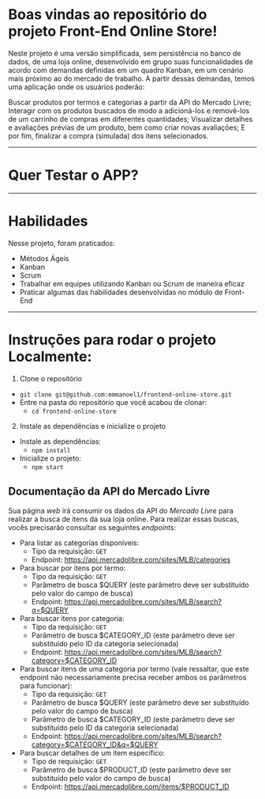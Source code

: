 # Boas vindas ao repositório do projeto Front-End Online Store!

Neste projeto é uma versão simplificada, sem persistência no banco de dados, de uma loja online, desenvolvido em grupo suas funcionalidades de acordo com demandas definidas em um quadro Kanban, em um cenário mais próximo ao do mercado de trabalho. A partir dessas demandas, temos uma aplicação onde os usuários poderão:

Buscar produtos por termos e categorias a partir da API do Mercado Livre;
Interagir com os produtos buscados de modo a adicioná-los e removê-los de um carrinho de compras em diferentes quantidades;
Visualizar detalhes e avaliações prévias de um produto, bem como criar novas avaliações;
E por fim, finalizar a compra (simulada) dos itens selecionados.

---

# Quer Testar o APP?


---

# Habilidades

Nesse projeto, foram praticados:

* Métodos Ágeis
* Kanban
* Scrum
* Trabalhar em equipes utilizando Kanban ou Scrum de maneira eficaz
* Praticar algumas das habilidades desenvolvidas no módulo de Front-End

---

# Instruções para rodar o projeto Localmente:

1. Clone o repositório
  * `git clone git@github.com:emmanoel1/frontend-online-store.git`
  * Entre na pasta do repositório que você acabou de clonar:
    * `cd frontend-online-store`

2. Instale as dependências e inicialize o projeto
  * Instale as dependências:
    * `npm install`
  * Inicialize o projeto:
    * `npm start`

## Documentação da API do Mercado Livre

Sua página _web_ irá consumir os dados da API do _Mercado Livre_ para realizar a busca de itens da sua loja online. Para realizar essas buscas, vocês precisarão consultar os seguintes _endpoints_:

- Para listar as categorias disponíveis:
  - Tipo da requisição: `GET`
  - Endpoint: https://api.mercadolibre.com/sites/MLB/categories
- Para buscar por itens por termo:
  - Tipo da requisição: `GET`
  - Parâmetro de busca $QUERY (este parâmetro deve ser substituído pelo valor do campo de busca)
  - Endpoint: https://api.mercadolibre.com/sites/MLB/search?q=$QUERY
- Para buscar itens por categoria:
  - Tipo da requisição: `GET`
  - Parâmetro de busca $CATEGORY_ID (este parâmetro deve ser substituído pelo ID da categoria selecionada)
  - Endpoint: https://api.mercadolibre.com/sites/MLB/search?category=$CATEGORY_ID
- Para buscar itens de uma categoria por termo (vale ressaltar, que este endpoint não necessariamente precisa receber ambos os parâmetros para funcionar):
  - Tipo da requisição: `GET`
  - Parâmetro de busca $QUERY (este parâmetro deve ser substituído pelo valor do campo de busca)
  - Parâmetro de busca $CATEGORY_ID (este parâmetro deve ser substituído pelo ID da categoria selecionada)
  - Endpoint: https://api.mercadolibre.com/sites/MLB/search?category=$CATEGORY_ID&q=$QUERY
- Para buscar detalhes de um item especifico:
  - Tipo de requisição: `GET`
  - Parâmetro de busca $PRODUCT_ID (este parâmetro deve ser substituído pelo valor do campo de busca)
  - Endpoint: https://api.mercadolibre.com/items/$PRODUCT_ID